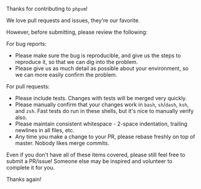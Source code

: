 Thanks for contributing to `phpvm`!

We love pull requests and issues, they're our favorite.

However, before submitting, please review the following:

For bug reports:

  - Please make sure the bug is reproducible, and give us the steps to reproduce it, so that we can dig into the problem.
  - Please give us as much detail as possible about your environment, so we can more easily confirm the problem.

For pull requests:

  - Please include tests. Changes with tests will be merged very quickly.
  - Please manually confirm that your changes work in `bash`, `sh`/`dash`, `ksh`, and `zsh`. Fast tests do run in these shells, but it's nice to manually verify also.
  - Please maintain consistent whitespace - 2-space indentation, trailing newlines in all files, etc.
  - Any time you make a change to your PR, please rebase freshly on top of master. Nobody likes merge commits.

Even if you don't have all of these items covered, please still feel free to submit a PR/issue! Someone else may be inspired and volunteer to complete it for you.

Thanks again!
